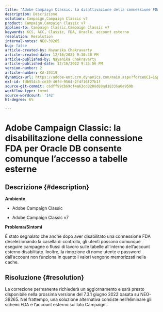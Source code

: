 ```yaml
---
title: "Adobe Campaign Classic: la disattivazione della connessione FDA per Oracle DB consente comunque l’accesso a tabelle esterne"
description: Descrizione
solution: Campaign,Campaign Classic v7
product: Campaign,Campaign Classic v7
applies-to: Campaign Classic,Campaign Classic v7
keywords: KCS, ACC, Classic, FDA, Oracle, account esterno
resolution: Resolution
internal-notes: NEO-39265
bug: false
article-created-by: Nayanika Chakravarty
article-created-date: 12/16/2022 9:30:30 PM
article-published-by: Nayanika Chakravarty
article-published-date: 12/16/2022 9:35:56 PM
version-number: 2
article-number: KA-19319
dynamics-url: https://adobe-ent.crm.dynamics.com/main.aspx?forceUCI=1&pagetype=entityrecord&etn=knowledgearticle&id=1119dbd7-887d-ed11-81ac-6045bd006079
exl-id: fdb954c5-ce39-46fd-9564-2f4f16f27b1f
source-git-commit: c6dff99cb69cf4a63cd8288d88ad18336a0e959b
workflow-type: tm+mt
source-wordcount: '142'
ht-degree: 6%

---
```


# Adobe Campaign Classic: la disabilitazione della connessione FDA per Oracle DB consente comunque l’accesso a tabelle esterne

## Descrizione {#description}


<b>Ambiente</b>

- Adobe Campaign Classic

- Adobe Campaign Classic v7

<b>Problema/Sintomi</b>

È stato segnalato che anche dopo aver disabilitato una connessione FDA deselezionando la casella di controllo, gli utenti possono comunque eseguire campagne o flussi di lavoro sulle tabelle all’interno dell’account esterno disabilitato. Inoltre, la rimozione di nome utente e password dall’account non funziona in quanto i valori vengono memorizzati nella cache.






## Risoluzione {#resolution}


La correzione permanente richiederà un aggiornamento e sarà presto disponibile nella prossima versione del 7.3.1 giugno 2022 basata su NEO-39265. Nel frattempo, una soluzione alternativa consiste nell’eliminare gli schemi FDA e l’account esterno sul lato Campaign.

